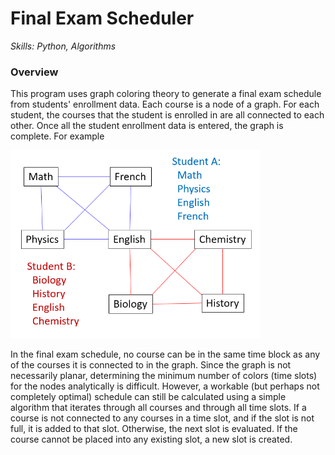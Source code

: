 # Final Exam Scheduler
*Skills: Python, Algorithms*

### Overview
This program uses graph coloring theory to generate a final exam schedule from students' enrollment data. Each course is a node of a graph. For each student, the courses that the student is enrolled in are all connected to each other. Once all the student enrollment data is entered, the graph is complete. For example

<img src="images/FinalExamFigure.png" width="400">


In the final exam schedule, no course can be in the same time block as any of the courses it is connected to in the graph. Since the graph is not necessarily planar, determining the minimum number of colors (time slots) for the nodes analytically is difficult. However, a workable (but perhaps not completely optimal) schedule can still be calculated using a simple algorithm that iterates through all courses and through all time slots. If a course is not connected to any courses in a time slot, and if the slot is not full, it is added to that slot. Otherwise, the next slot is evaluated. If the course cannot be placed into any existing slot, a new slot is created.
